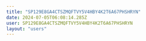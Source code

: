 ```yaml
---
title: "SP129E8GA4CTSZMQFTVY5V4HBY4K2T6A67PHSHRYN"
date: 2024-07-05T06:08:14.285Z
user: SP129E8GA4CTSZMQFTVY5V4HBY4K2T6A67PHSHRYN
layout: "users"
---
```

    